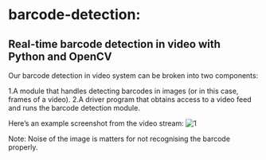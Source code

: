 # barcode-detection:

## Real-time barcode detection in video with Python and OpenCV
  Our barcode detection in video system can be broken into two components:

  1.A module that handles detecting barcodes in images (or in this case, frames of a video).
  2.A driver program that obtains access to a video feed and runs the barcode detection module.
  
  Here’s an example screenshot from the video stream:
  ![1](https://user-images.githubusercontent.com/76062756/135448829-31483efb-0775-4dd6-8663-67ab3820c504.jpg)

  Note: Noise of the image is matters for not recognising the barcode properly.
